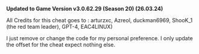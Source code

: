**Updated to Game Version v3.0.62.29 (Season 20) (26.03.24)**


All Credits for this cheat goes to : arturzxc, Azreol, duckman6969, ShooK_1 (the red team leader), GPT-4, EAC4LINUX)

I just remove or change the code for my personal preference.
I only update the offset for the cheat expect nothing else.
